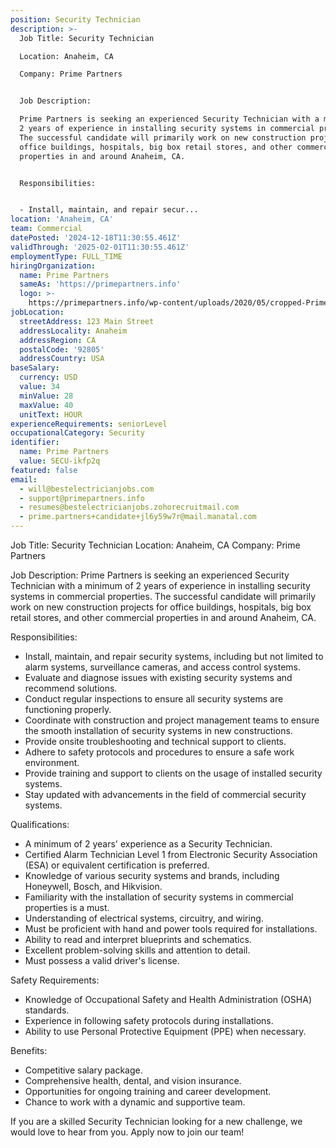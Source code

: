```yaml
---
position: Security Technician
description: >-
  Job Title: Security Technician

  Location: Anaheim, CA

  Company: Prime Partners


  Job Description:

  Prime Partners is seeking an experienced Security Technician with a minimum of
  2 years of experience in installing security systems in commercial properties.
  The successful candidate will primarily work on new construction projects for
  office buildings, hospitals, big box retail stores, and other commercial
  properties in and around Anaheim, CA. 


  Responsibilities:


  - Install, maintain, and repair secur...
location: 'Anaheim, CA'
team: Commercial
datePosted: '2024-12-18T11:30:55.461Z'
validThrough: '2025-02-01T11:30:55.461Z'
employmentType: FULL_TIME
hiringOrganization:
  name: Prime Partners
  sameAs: 'https://primepartners.info'
  logo: >-
    https://primepartners.info/wp-content/uploads/2020/05/cropped-Prime-Partners-Logo-NO-BG-1-1.png
jobLocation:
  streetAddress: 123 Main Street
  addressLocality: Anaheim
  addressRegion: CA
  postalCode: '92805'
  addressCountry: USA
baseSalary:
  currency: USD
  value: 34
  minValue: 28
  maxValue: 40
  unitText: HOUR
experienceRequirements: seniorLevel
occupationalCategory: Security
identifier:
  name: Prime Partners
  value: SECU-ikfp2q
featured: false
email:
  - will@bestelectricianjobs.com
  - support@primepartners.info
  - resumes@bestelectricianjobs.zohorecruitmail.com
  - prime.partners+candidate+jl6y59w7r@mail.manatal.com
---
```




Job Title: Security Technician
Location: Anaheim, CA
Company: Prime Partners

Job Description:
Prime Partners is seeking an experienced Security Technician with a minimum of 2 years of experience in installing security systems in commercial properties. The successful candidate will primarily work on new construction projects for office buildings, hospitals, big box retail stores, and other commercial properties in and around Anaheim, CA. 

Responsibilities:

- Install, maintain, and repair security systems, including but not limited to alarm systems, surveillance cameras, and access control systems.
- Evaluate and diagnose issues with existing security systems and recommend solutions.
- Conduct regular inspections to ensure all security systems are functioning properly.
- Coordinate with construction and project management teams to ensure the smooth installation of security systems in new constructions.
- Provide onsite troubleshooting and technical support to clients.
- Adhere to safety protocols and procedures to ensure a safe work environment.
- Provide training and support to clients on the usage of installed security systems.
- Stay updated with advancements in the field of commercial security systems.

Qualifications:

- A minimum of 2 years' experience as a Security Technician.
- Certified Alarm Technician Level 1 from Electronic Security Association (ESA) or equivalent certification is preferred.
- Knowledge of various security systems and brands, including Honeywell, Bosch, and Hikvision.
- Familiarity with the installation of security systems in commercial properties is a must.
- Understanding of electrical systems, circuitry, and wiring.
- Must be proficient with hand and power tools required for installations.
- Ability to read and interpret blueprints and schematics.
- Excellent problem-solving skills and attention to detail.
- Must possess a valid driver's license.

Safety Requirements:

- Knowledge of Occupational Safety and Health Administration (OSHA) standards.
- Experience in following safety protocols during installations.
- Ability to use Personal Protective Equipment (PPE) when necessary.

Benefits:

- Competitive salary package.
- Comprehensive health, dental, and vision insurance.
- Opportunities for ongoing training and career development.
- Chance to work with a dynamic and supportive team.

If you are a skilled Security Technician looking for a new challenge, we would love to hear from you. Apply now to join our team!
